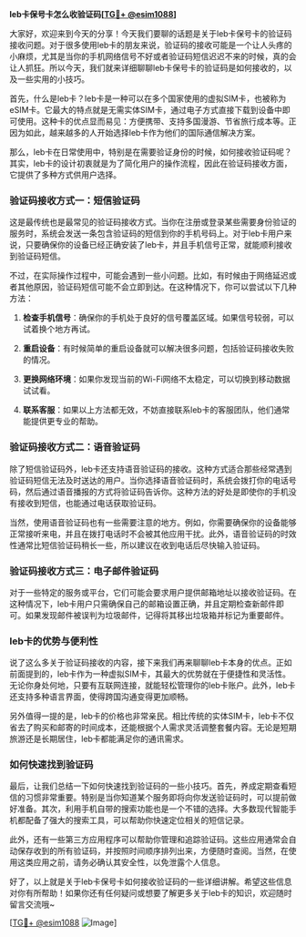 **leb卡保号卡怎么收验证码[[TG💪+ @esim1088](https://t.me/s/esim1088)]**

大家好，欢迎来到今天的分享！今天我们要聊的话题是关于leb卡保号卡的验证码接收问题。对于很多使用leb卡的朋友来说，验证码的接收可能是一个让人头疼的小麻烦，尤其是当你的手机网络信号不好或者验证码短信迟迟不来的时候，真的会让人抓狂。所以今天，我们就来详细聊聊leb卡保号卡的验证码是如何接收的，以及一些实用的小技巧。

首先，什么是leb卡？leb卡是一种可以在多个国家使用的虚拟SIM卡，也被称为eSIM卡。它最大的特点就是无需实体SIM卡，通过电子方式直接下载到设备中即可使用。这种卡的优点显而易见：方便携带、支持多国漫游、节省旅行成本等。正因为如此，越来越多的人开始选择leb卡作为他们的国际通信解决方案。

那么，leb卡在日常使用中，特别是在需要验证身份的时候，如何接收验证码呢？其实，leb卡的设计初衷就是为了简化用户的操作流程，因此在验证码接收方面，它提供了多种方式供用户选择。

### 验证码接收方式一：短信验证码

这是最传统也是最常见的验证码接收方式。当你在注册或登录某些需要身份验证的服务时，系统会发送一条包含验证码的短信到你的手机号码上。对于leb卡用户来说，只要确保你的设备已经正确安装了leb卡，并且手机信号正常，就能顺利接收到验证码短信。

不过，在实际操作过程中，可能会遇到一些小问题。比如，有时候由于网络延迟或者其他原因，验证码短信可能不会立即到达。在这种情况下，你可以尝试以下几种方法：

1. **检查手机信号**：确保你的手机处于良好的信号覆盖区域。如果信号较弱，可以试着换个地方再试。
   
2. **重启设备**：有时候简单的重启设备就可以解决很多问题，包括验证码接收失败的情况。

3. **更换网络环境**：如果你发现当前的Wi-Fi网络不太稳定，可以切换到移动数据试试看。

4. **联系客服**：如果以上方法都无效，不妨直接联系leb卡的客服团队，他们通常能提供更专业的帮助。

### 验证码接收方式二：语音验证码

除了短信验证码外，leb卡还支持语音验证码的接收。这种方式适合那些经常遇到验证码短信无法及时送达的用户。当你选择语音验证码时，系统会拨打你的电话号码，然后通过语音播报的方式将验证码告诉你。这种方法的好处是即使你的手机没有接收到短信，也能通过电话获取验证码。

当然，使用语音验证码也有一些需要注意的地方。例如，你需要确保你的设备能够正常接听来电，并且在拨打电话时不会被其他应用干扰。此外，语音验证码的时效性通常比短信验证码稍长一些，所以建议在收到电话后尽快输入验证码。

### 验证码接收方式三：电子邮件验证码

对于一些特定的服务或平台，它们可能会要求用户提供邮箱地址以接收验证码。在这种情况下，leb卡用户只需确保自己的邮箱设置正确，并且定期检查新邮件即可。如果发现邮件被误判为垃圾邮件，记得将其移出垃圾箱并标记为重要邮件。

### leb卡的优势与便利性

说了这么多关于验证码接收的内容，接下来我们再来聊聊leb卡本身的优点。正如前面提到的，leb卡作为一种虚拟SIM卡，其最大的优势就在于便捷性和灵活性。无论你身处何地，只要有互联网连接，就能轻松管理你的leb卡账户。此外，leb卡还支持多种语言界面，使得跨国沟通变得更加顺畅。

另外值得一提的是，leb卡的价格也非常亲民。相比传统的实体SIM卡，leb卡不仅省去了购买和邮寄的时间成本，还能根据个人需求灵活调整套餐内容。无论是短期旅游还是长期居住，leb卡都能满足你的通讯需求。

### 如何快速找到验证码

最后，让我们总结一下如何快速找到验证码的一些小技巧。首先，养成定期查看短信的习惯非常重要。特别是当你知道某个服务即将向你发送验证码时，可以提前做好准备。其次，利用手机自带的搜索功能也是一个不错的选择。大多数现代智能手机都配备了强大的搜索工具，可以帮助你快速定位相关的短信记录。

此外，还有一些第三方应用程序可以帮助你管理和追踪验证码。这些应用通常会自动保存收到的所有验证码，并按照时间顺序排列出来，方便随时查阅。当然，在使用这类应用之前，请务必确认其安全性，以免泄露个人信息。

好了，以上就是关于leb卡保号卡如何接收验证码的一些详细讲解。希望这些信息对你有所帮助！如果你还有任何疑问或想要了解更多关于leb卡的知识，欢迎随时留言交流哦~

[[TG💪+ @esim1088](https://t.me/s/esim1088) ![Image](https://i.postimg.cc/4NQfJmqS/Snipaste-2025-05-13-00-14-12.png)]